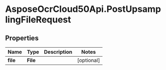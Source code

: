 # AsposeOcrCloud50Api.PostUpsamplingFileRequest

## Properties

Name | Type | Description | Notes
------------ | ------------- | ------------- | -------------
**file** | **File** |  | [optional] 



